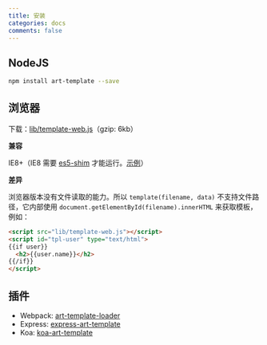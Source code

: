 ```yaml
---
title: 安装
categories: docs
comments: false
---
```


## NodeJS

```bash
npm install art-template --save
```

## 浏览器

下载：[lib/template-web.js](https://raw.githubusercontent.com/aui/art-template/master/lib/template-web.js)（gzip: 6kb）

**兼容**

IE8+（IE8 需要 [es5-shim](https://github.com/es-shims/es5-shim) 才能运行。[示例](https://github.com/aui/art-template/blob/master/example/web-ie-compatible/index.html)）

**差异**

浏览器版本没有文件读取的能力。所以 `template(filename, data)` 不支持文件路径，它内部使用 `document.getElementById(filename).innerHTML` 来获取模板，例如：

```html
<script src="lib/template-web.js"></script>
<script id="tpl-user" type="text/html">
{{if user}}
  <h2>{{user.name}}</h2>
{{/if}}
</script>
```

## 插件

* Webpack: [art-template-loader](../webpack)
* Express: [express-art-template](../express)
* Koa: [koa-art-template](../koa)
